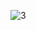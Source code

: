 ![3](https://github.com/cyber-robot1/Mastering-4-critical-SKILLS-using-CPP-17-course/assets/76911827/4d34a5dd-c316-4b75-8052-97c2ea375ffd)
